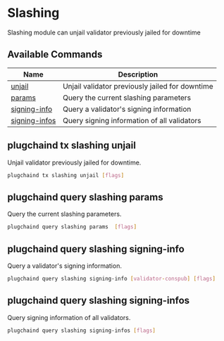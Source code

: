 # Slashing

Slashing module can unjail validator previously jailed for downtime

## Available Commands

| Name                                                | Description                                     |
| --------------------------------------------------- | ----------------------------------------------- |
| [unjail](#plugchaind-tx-slashing-unjail)                  | Unjail validator previously jailed for downtime |
| [params](#plugchaind-query-slashing-params)               | Query the current slashing parameters           |
| [signing-info](#plugchaind-query-slashing-signing-info)   | Query a validator's signing information         |
| [signing-infos](#plugchaind-query-slashing-signing-infos) | Query signing information of all validators     |

## plugchaind tx slashing unjail

Unjail validator previously jailed for downtime.

```bash
plugchaind tx slashing unjail [flags]
```

## plugchaind query slashing params

Query the current slashing parameters.

```bash
plugchaind query slashing params  [flags]
```

## plugchaind query slashing signing-info

Query a validator's signing information.

```bash
plugchaind query slashing signing-info [validator-conspub] [flags]
```

## plugchaind query slashing signing-infos

Query signing information of all validators.

```bash
plugchaind query slashing signing-infos [flags]
```
